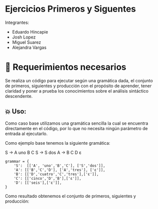 # Ejercicios Primeros y Siguentes

Integrantes:

- Eduardo Hincapie 
- Josh Lopez 
- Miguel Suarez 
- Alejandra Vargas

# 🧷 Requerimientos necesarios

Se realiza un código para ejecutar según una gramática dada, el conjunto de primeros, siguientes y producción con el propósito de aprender, tener claridad y poner a prueba los conocimientos sobre el análisis sintáctico descendente.

## 💥 Uso:

Como caso base utilizamos una gramática sencilla la cual se encuentra directamente en el código, por lo que no necesita ningún parámetro de entrada al ejecutarlo.

Como ejemplo base tenemos la siguiente gramática:

S -> A uno B C
S -> S dos
A -> B C D
ε
```
grammar = {
    'S':  [['A', 'uno','B','C'], ['S','dos']],
    'A': [['B','C','D'], ['A','tres'], ['ε']],
    'B': [['D','cuatro','C','tres'],['ε']],
    'C': [['cinco','D','B'],['ε']],
    'D': [['seis'],['ε']],
}
```

Como resultado obtenemos el conjunto de primeros, siguientes y producción:



